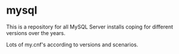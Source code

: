 # mysql

This is a repository for all MySQL Server installs coping for different versions over the years.

Lots of my.cnf's according to versions and scenarios.

